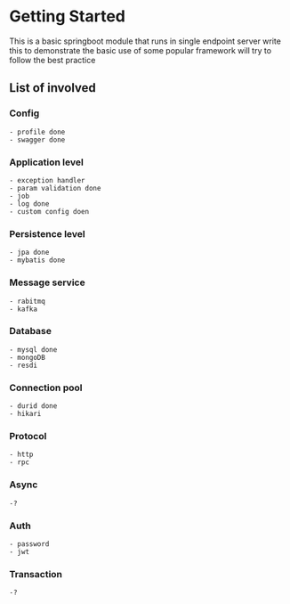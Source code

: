 # Getting Started
This is a basic springboot module that runs in single endpoint server
write this to demonstrate the basic use of some popular framework
will try to follow the best practice 

## List of involved
### Config
    - profile done
    - swagger done
### Application level
    - exception handler 
    - param validation done 
    - job 
    - log done
    - custom config doen
### Persistence level
    - jpa done
    - mybatis done
### Message service
    - rabitmq 
    - kafka
### Database
    - mysql done
    - mongoDB
    - resdi
### Connection pool
    - durid done
    - hikari
### Protocol
    - http
    - rpc
### Async
    -?
### Auth
    - password
    - jwt
### Transaction
    -?
